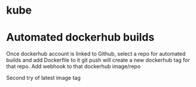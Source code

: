 # kube

# Automated dockerhub builds
Once dockerhub account is linked to Github, select a repo for automated builds and add Dockerfile to it
git push will create a new dockerhub tag for that repo.
Add webhook to that dockerhub image/repo

Second try of latest image tag